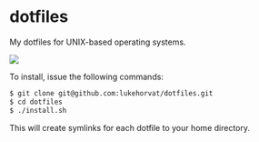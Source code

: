 dotfiles
========

My dotfiles for UNIX-based operating systems.

![](https://i.imgur.com/ypnHQuE.gif)

To install, issue the following commands:

```bash
$ git clone git@github.com:lukehorvat/dotfiles.git
$ cd dotfiles
$ ./install.sh
```

This will create symlinks for each dotfile to your home directory.
